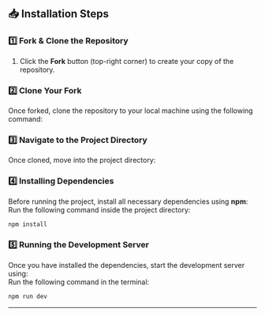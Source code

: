 ## **📥 Installation Steps**

### **1️⃣ Fork & Clone the Repository**

1. Click the **Fork** button (top-right corner) to create your copy of the repository.

### **2️⃣ Clone Your Fork**

Once forked, clone the repository to your local machine using the following command:

### **3️⃣ Navigate to the Project Directory**

Once cloned, move into the project directory:

### **4️⃣ Installing Dependencies**

Before running the project, install all necessary dependencies using **npm**:  
Run the following command inside the project directory:

```bash
npm install
```

### **5️⃣ Running the Development Server**

Once you have installed the dependencies, start the development server using:  
Run the following command in the terminal:

```bash
npm run dev
```

---